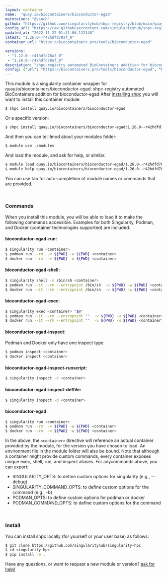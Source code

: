 ```yaml
---
layout: container
name:  "quay.io/biocontainers/bioconductor-egad"
maintainer: "@vsoch"
github: "https://github.com/singularityhub/shpc-registry/blob/main/quay.io/biocontainers/bioconductor-egad/container.yaml"
config_url: "https://raw.githubusercontent.com/singularityhub/shpc-registry/main/quay.io/biocontainers/bioconductor-egad/container.yaml"
updated_at: "2022-11-22 01:31:06.112148"
latest: "1.26.0--r42hdfd78af_0"
container_url: "https://biocontainers.pro/tools/bioconductor-egad"

versions:
 - "1.22.0--r41hdfd78af_0"
 - "1.26.0--r42hdfd78af_0"
description: "shpc-registry automated BioContainers addition for bioconductor-egad"
config: {"url": "https://biocontainers.pro/tools/bioconductor-egad", "maintainer": "@vsoch", "description": "shpc-registry automated BioContainers addition for bioconductor-egad", "latest": {"1.26.0--r42hdfd78af_0": "sha256:2a980de1e5614638e5eeb4a95d254f9c483d79704e8fecf12ba894772ee1f3ec"}, "tags": {"1.22.0--r41hdfd78af_0": "sha256:fda1437f29f0d1317fb6fbe95bb610b3962926e42cb1b8d7d337216c2f8ee85f", "1.26.0--r42hdfd78af_0": "sha256:2a980de1e5614638e5eeb4a95d254f9c483d79704e8fecf12ba894772ee1f3ec"}, "docker": "quay.io/biocontainers/bioconductor-egad"}
---
```


This module is a singularity container wrapper for quay.io/biocontainers/bioconductor-egad.
shpc-registry automated BioContainers addition for bioconductor-egad
After [installing shpc](#install) you will want to install this container module:


```bash
$ shpc install quay.io/biocontainers/bioconductor-egad
```

Or a specific version:

```bash
$ shpc install quay.io/biocontainers/bioconductor-egad:1.26.0--r42hdfd78af_0
```

And then you can tell lmod about your modules folder:

```bash
$ module use ./modules
```

And load the module, and ask for help, or similar.

```bash
$ module load quay.io/biocontainers/bioconductor-egad/1.26.0--r42hdfd78af_0
$ module help quay.io/biocontainers/bioconductor-egad/1.26.0--r42hdfd78af_0
```

You can use tab for auto-completion of module names or commands that are provided.

<br>

### Commands

When you install this module, you will be able to load it to make the following commands accessible.
Examples for both Singularity, Podman, and Docker (container technologies supported) are included.

#### bioconductor-egad-run:

```bash
$ singularity run <container>
$ podman run --rm  -v ${PWD} -w ${PWD} <container>
$ docker run --rm  -v ${PWD} -w ${PWD} <container>
```

#### bioconductor-egad-shell:

```bash
$ singularity shell -s /bin/sh <container>
$ podman run --it --rm --entrypoint /bin/sh  -v ${PWD} -w ${PWD} <container>
$ docker run --it --rm --entrypoint /bin/sh  -v ${PWD} -w ${PWD} <container>
```

#### bioconductor-egad-exec:

```bash
$ singularity exec <container> "$@"
$ podman run --it --rm --entrypoint ""  -v ${PWD} -w ${PWD} <container> "$@"
$ docker run --it --rm --entrypoint ""  -v ${PWD} -w ${PWD} <container> "$@"
```

#### bioconductor-egad-inspect:

Podman and Docker only have one inspect type.

```bash
$ podman inspect <container>
$ docker inspect <container>
```

#### bioconductor-egad-inspect-runscript:

```bash
$ singularity inspect -r <container>
```

#### bioconductor-egad-inspect-deffile:

```bash
$ singularity inspect -d <container>
```



#### bioconductor-egad

```bash
$ singularity run <container>
$ podman run --rm  -v ${PWD} -w ${PWD} <container>
$ docker run --rm  -v ${PWD} -w ${PWD} <container>
```


In the above, the `<container>` directive will reference an actual container provided
by the module, for the version you have chosen to load. An environment file in the
module folder will also be bound. Note that although a container
might provide custom commands, every container exposes unique exec, shell, run, and
inspect aliases. For anycommands above, you can export:

 - SINGULARITY_OPTS: to define custom options for singularity (e.g., --debug)
 - SINGULARITY_COMMAND_OPTS: to define custom options for the command (e.g., -b)
 - PODMAN_OPTS: to define custom options for podman or docker
 - PODMAN_COMMAND_OPTS: to define custom options for the command

<br>

### Install

You can install shpc locally (for yourself or your user base) as follows:

```bash
$ git clone https://github.com/singularityhub/singularity-hpc
$ cd singularity-hpc
$ pip install -e .
```

Have any questions, or want to request a new module or version? [ask for help!](https://github.com/singularityhub/singularity-hpc/issues)